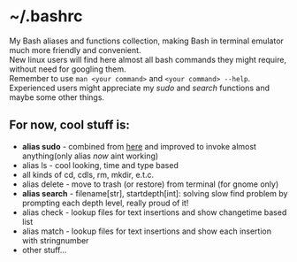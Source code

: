 # ~/.bashrc
My Bash aliases and functions collection, making Bash in terminal emulator much more friendly and convenient.  
New linux users will find here almost all bash commands they might require, without need for googling them.  
Remember to use `man <your command>` and `<your command> --help`.  
Experienced users might appreciate my _sudo_ and _search_ functions and maybe some other things.  
## For now, cool stuff is:
* __alias sudo__ - combined from [here](https://stackoverflow.com/a/72961859/14167912) and improved to invoke almost anything(only alias _now_ aint working)
* alias ls - cool looking, time and type based
* all kinds of cd, cdls, rm, mkdir, e.t.c.
* alias delete - move to trash (or restore) from terminal (for gnome only)
* __alias search__ - filename[str], startdepth[int]: solving slow find problem by prompting each depth level, really proud of it!
* alias check - lookup files for text insertions and show changetime based list
* alias match - lookup files for text insertions and show each insertion with stringnumber
* other stuff...
